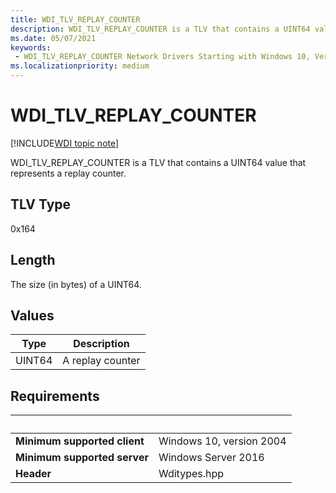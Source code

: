 ```yaml
---
title: WDI_TLV_REPLAY_COUNTER
description: WDI_TLV_REPLAY_COUNTER is a TLV that contains a UINT64 value that represents a replay counter.
ms.date: 05/07/2021
keywords:
 - WDI_TLV_REPLAY_COUNTER Network Drivers Starting with Windows 10, Version 2004
ms.localizationpriority: medium
---
```


# WDI\_TLV\_REPLAY\_COUNTER

[!INCLUDE[WDI topic note](../includes/wdi-version-warning.md)]

WDI\_TLV\_REPLAY\_COUNTER is a TLV that contains a UINT64 value that represents a replay counter.

## TLV Type

0x164

## Length

The size (in bytes) of a UINT64.

## Values

| Type | Description |
| --- | --- |
| UINT64 | A replay counter |

## Requirements

| &nbsp; | &nbsp; |
| ------ | ------ |
| **Minimum supported client** | Windows 10, version 2004 |
| **Minimum supported server** | Windows Server 2016 |
| **Header** | Wditypes.hpp |

